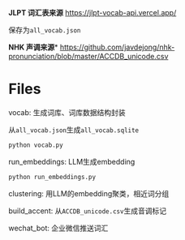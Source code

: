 

**JLPT 词汇表来源**
https://jlpt-vocab-api.vercel.app/

保存为`all_vocab.json`

**NHK 声调来源***
https://github.com/javdejong/nhk-pronunciation/blob/master/ACCDB_unicode.csv

# Files

vocab: 生成词库、词库数据结构封装

从`all_vocab.json`生成`all_vocab.sqlite`
``` bash
python vocab.py
```

run_embeddings: LLM生成embedding
``` bash
python run_embeddings.py
```

clustering: 用LLM的embedding聚类，相近词分组

build_accent: 从`ACCDB_unicode.csv`生成音调标记

wechat_bot: 企业微信推送词汇


